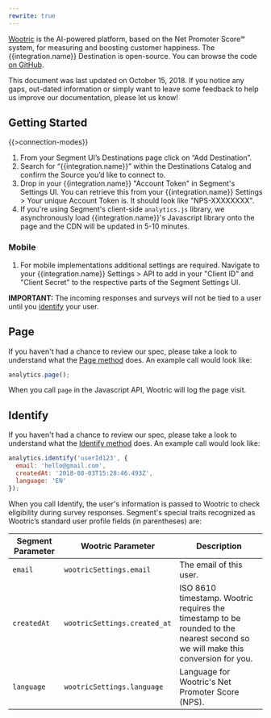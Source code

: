 ```yaml
---
rewrite: true
---
```


[Wootric](https://www.wootric.com/?utm_source=segmentio&utm_medium=docs&utm_campaign=partners) is the AI-powered platform, based on the Net Promoter Score℠ system, for measuring and boosting customer happiness. The {{integration.name}} Destination is open-source. You can browse the code [on GitHub](https://github.com/segment-integrations/analytics.js-integration-wootric).

This document was last updated on October 15, 2018. If you notice any gaps, out-dated information or simply want to leave some feedback to help us improve our documentation, please let us know!


## Getting Started

{{>connection-modes}}

1. From your Segment UI’s Destinations page click on “Add Destination”.
2. Search for “{{integration.name}}” within the Destinations Catalog and confirm the Source you’d like to connect to.
3. Drop in your {{integration.name}} "Account Token" in Segment's Settings UI. You can retrieve this from your {{integration.name}} Settings > Your unique Account Token is. It should look like "NPS-XXXXXXXX".
4. If you're using Segment's client-side `analytics.js` library, we asynchronously load {{integration.name}}'s Javascript library onto the page and the CDN will be updated in 5-10 minutes.

### Mobile

1. For mobile implementations additional settings are required. Navigate to your {{integration.name}} Settings > API to add in your "Client ID" and "Client Secret" to the respective parts of the Segment Settings UI.

**IMPORTANT:**  The incoming responses and surveys will not be tied to a user until you [identify](https://segment.com/docs/destinations/wootric/#identify) your user.

## Page

If you haven't had a chance to review our spec, please take a look to understand what the [Page method](https://segment.com/docs/spec/page/) does. An example call would look like:

```javascript
analytics.page();
```

When you call `page` in the Javascript API, Wootric will log the page visit.


## Identify

If you haven't had a chance to review our spec, please take a look to understand what the [Identify method](https://segment.com/docs/spec/identify/) does. An example call would look like:

```javascript
analytics.identify('userId123', {
  email: 'hello@gmail.com',
  createdAt: '2018-08-03T15:28:46.493Z',
  language: 'EN'
});
```

When you call Identify, the user's information is passed to Wootric to check eligibility during survey responses. Segment's special traits recognized as Wootric’s standard user profile fields (in parentheses) are:

| Segment Parameter  | Wootric Parameter                   | Description                          |
| ------------------ | ------------------------------------ | ------------------------------------ |
| `email`            | `wootricSettings.email`           | The email of this user.           |
| `createdAt`        | `wootricSettings.created_at` | ISO 8610 timestamp. Wootric requires the timestamp to be rounded to the nearest second so we will make this conversion for you. |
| `language`         | `wootricSettings.language`              | Language for Wootric's Net Promoter Score (NPS). |
